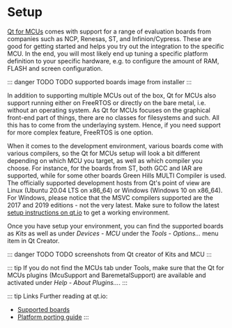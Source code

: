 # Setup

[Qt for MCUs](https://doc.qt.io/QtForMCUs/index.html) comes with support for a range of evaluation boards from companies such as NCP, Renesas, ST, and Infinion/Cypress. These are good for getting started and helps you try out the integration to the specific MCU. In the end, you will most likely end up tuning a specific platform definition to your specific hardware, e.g. to configure the amount of RAM, FLASH and screen configuration.

::: danger TODO
TODO supported boards image from installer
:::

In addition to supporting multiple MCUs out of the box, Qt for MCUs also support running either on FreeRTOS or directly on the bare metal, i.e. without an operating system. As Qt for MCUs focuses on the graphical front-end part of things, there are no classes for filesystems and such. All this has to come from the underlaying system. Hence, if you need support for more complex feature, FreeRTOS is one option.

When it comes to the development environment, various boards come with various compilers, so the Qt for MCUs setup will look a bit different depending on which MCU you target, as well as which compiler you choose. For instance, for the boards from ST, both GCC and IAR are supported, while for some other boards Green Hills MULTI Compiler is used. The officially supported development hosts from Qt's point of view are Linux (Ubuntu 20.04 LTS on x86_64) or Windows (Windows 10 on x86_64). For Windows, please notice that the MSVC compilers supported are the 2017 and 2019 editions - not the very latest. Make sure to follow the latest [setup instructions on qt.io](https://doc.qt.io/QtForMCUs/qtul-setup-development-host.html) to get a working environment.

Once you have setup your environment, you can find the supported boards as _Kits_ as well as under _Devices - MCU_ under the _Tools - Options..._ menu item in Qt Creator.

::: danger TODO
TODO screenshots from Qt creator of Kits and MCU
:::

::: tip
If you do not find the MCUs tab under Tools, make sure that the Qt for MCUs plugins (McuSupport and BaremetalSupport) are available and activated under _Help - About Plugins..._.
:::

::: tip Links
Further reading at qt.io:

* [Supported boards](https://doc.qt.io/QtForMCUs/qtul-supported-platforms.html)
* [Platform porting guide](https://doc.qt.io/QtForMCUs/platform-porting-guide-introduction.html)
:::
